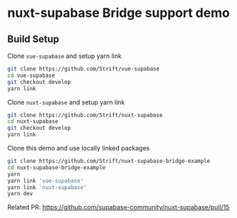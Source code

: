 # nuxt-supabase Bridge support demo

## Build Setup

Clone `vue-supabase` and setup yarn link

```bash
git clone https://github.com/Strift/vue-supabase
cd vue-supabase
git checkout develop
yarn link
```

Clone `nuxt-supabase` and setup yarn link

```bash
git clone https://github.com/Strift/nuxt-supabase
cd nuxt-supabase
git checkout develop
yarn link
```

Clone this demo and use locally linked packages

```bash
git clone https://github.com/Strift/nuxt-supabase-bridge-example
cd nuxt-supabase-bridge-example
yarn
yarn link 'vue-supabase'
yarn link 'nuxt-supabase'
yarn dev
```

Related PR: https://github.com/supabase-community/nuxt-supabase/pull/15 